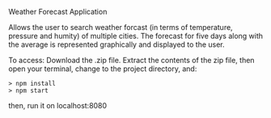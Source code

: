 Weather Forecast Application

Allows the user to search weather forcast (in terms of temperature, pressure and humity) of multiple cities. The forecast for five days along with the average is represented graphically and displayed to the user.

To access:
Download the .zip file.  Extract the contents of the zip file, then open your terminal, change to the project directory, and:

```
> npm install
> npm start
```
then, run it on localhost:8080
